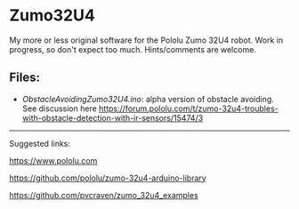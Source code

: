 # Zumo32U4
My more or less original software for the Pololu Zumo 32U4 robot.
Work in progress, so don't expect too much. Hints/comments are welcome.

## Files:
- *ObstacleAvoidingZumo32U4.ino*: alpha version of obstacle avoiding. See discussion here https://forum.pololu.com/t/zumo-32u4-troubles-with-obstacle-detection-with-ir-sensors/15474/3


___________________________________________________________
Suggested links:

https://www.pololu.com

https://github.com/pololu/zumo-32u4-arduino-library

https://github.com/pvcraven/zumo_32u4_examples

